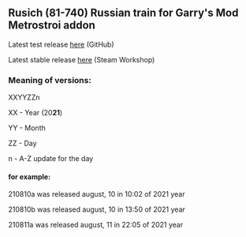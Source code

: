 ## Rusich (81-740) Russian train for Garry's Mod Metrostroi addon

Latest test release [here](https://github.com/LiWinDom/metrostroi_81-740_part1/releases/latest) (GitHub)

Latest stable release [here](https://steamcommunity.com/sharedfiles/filedetails/?id=2374733400) (Steam Workshop)

### Meaning of versions:

XXYYZZn

XX - Year (20**21**)

YY - Month

ZZ - Day

n - A-Z update for the day

#### for example:

210810a was released august, 10 in 10:02 of 2021 year

210810b was released august, 10 in 13:50 of 2021 year

210811a was released august, 11 in 22:05 of 2021 year

